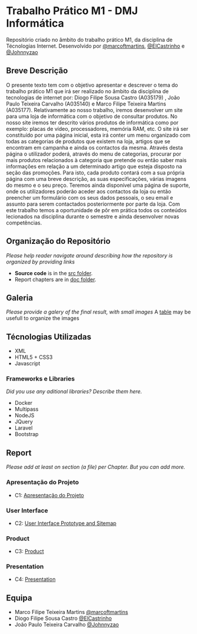 # Trabalho Prático M1 - DMJ Informática
Repositório criado no âmbito do trabalho prático M1, da disciplina de Técnologias Internet. Desenvolvido por [@marcoftmartins](https://github.com/marcoftmartins), [@ElCastrinho](https://github.com/ElCastrinho) e [@Johnnyzao](https://github.com/Johnnyzao)

## Breve Descrição

O presente texto tem com o objetivo apresentar e descrever o tema do trabalho prático M1 que irá ser realizado no âmbito da disciplina de tecnologias de internet por: Diogo Filipe Sousa Castro (A035179) , João Paulo Teixeira Carvalho (A035140)  e Marco Filipe Teixeira Martins (A035177). Relativamente ao nosso trabalho, iremos desenvolver um site para uma loja de informática com o objetivo de consultar produtos. No nosso site iremos ter descrito vários produtos de informática como por exemplo: placas de vídeo, processadores, memória RAM, etc. O site irá ser constituído por uma página inicial, esta irá conter um menu organizado com todas as categorias de produtos que existem na loja, artigos que se encontram em campanha e ainda os contactos da mesma. Através desta página o utilizador poderá, através do menu de categorias, procurar por mais produtos relacionados à categoria que pretende ou então saber mais informações em relação a um determinado artigo que esteja disposto na seção das promoções. Para isto, cada produto contará com a sua própria página com uma breve descrição, as suas especificações, várias imagens do mesmo e o seu preço. Teremos ainda disponível uma página de suporte, onde os utilizadores poderão aceder aos contactos da loja ou então preencher um formulário com os seus dados pessoais, o seu email e assunto para serem contactados posteriormente por parte da loja. Com este trabalho temos a oportunidade de pôr em prática todos os conteúdos lecionados na disciplina durante o semestre e ainda desenvolver novas competências.

## Organização do Repositório

_Please help reader navigate around describing how the repository is organized by providing links_
* **Source code** is in the [src folder](https://github.com/exemploTrabalho/report/src).
* Report chapters are in [doc folder](https://github.com/exemploTrabalho/report/doc).

## Galeria

_Please provide a galery of the final result, with small images_
A [table](https://www.markdownguide.org/extended-syntax/#tables) may be usefull to organize the images

## Técnologias Utilizadas

* XML
* HTML5 + CSS3
* Javascript

### Frameworks e Libraries

_Did you use any aditional libraries? Describe them here._
* Docker
* Multipass
* NodeJS
* JQuery
* Laravel
* Bootstrap

## Report
_Please add at least on section (a file) per Chapter. But you can add more._

### Apresentação do Projeto
* C1: [Apresentação do Projeto](docs/apresentacao-projeto.md)
### User Interface 
* C2: [User Interface Prototype and Sitemap](docs/c2.md)
### Product
* C3: [Product](docs/c3.md)
### Presentation
* C4: [Presentation](docs/c4.md)

## Equipa
* Marco Filipe Teixeira Martins [@marcoftmartins](https://github.com/marcoftmartins)
* Diogo Filipe Sousa Castro [@ElCastrinho](https://github.com/ElCastrinho)
* João Paulo Teixeira Carvalho [@Johnnyzao](https://github.com/Johnnyzao)
